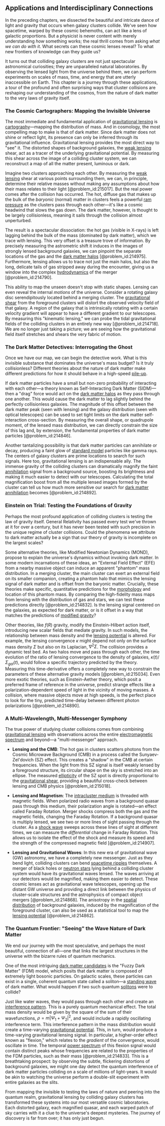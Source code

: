 ## Applications and Interdisciplinary Connections

In the preceding chapters, we dissected the beautiful and intricate dance of light and gravity that occurs when galaxy clusters collide. We've seen how spacetime, warped by these cosmic behemoths, can act like a lens of galactic proportions. But a physicist is never content with merely understanding *how* something works; the real thrill comes from asking *what we can do with it*. What secrets can these cosmic lenses reveal? To what new frontiers of knowledge can they guide us?

It turns out that colliding galaxy clusters are not just spectacular astronomical curiosities; they are unparalleled natural laboratories. By observing the lensed light from the universe behind them, we can perform experiments on scales of mass, time, and energy that are utterly inaccessible on Earth. This chapter is a journey through these applications, a tour of the profound and often surprising ways that cluster collisions are reshaping our understanding of the cosmos, from the nature of dark matter to the very laws of gravity itself.

### The Cosmic Cartographers: Mapping the Invisible Universe

The most immediate and fundamental application of [gravitational lensing](@article_id:158506) is [cartography](@article_id:275677)—mapping the distribution of mass. And in cosmology, the most compelling map to make is that of dark matter. Since dark matter does not shine or reflect light, its presence can only be inferred through its gravitational influence. Gravitational lensing provides the most direct way to "see" it. The distorted shapes of background galaxies, the [weak lensing](@article_id:157974) shear, act as a tracer of the underlying gravitational potential. By measuring this shear across the image of a colliding cluster system, we can reconstruct a map of all the matter present, luminous or dark.

Imagine two clusters approaching each other. By measuring the [weak lensing](@article_id:157974) shear at various points surrounding them, we can, in principle, determine their relative masses without making any assumptions about how their mass relates to their light [@problem_id:215017]. But the real power comes after the collision has occurred. The hot, diffuse gas that makes up the bulk of the *baryonic* (normal) matter in clusters feels a powerful [ram pressure](@article_id:194438) as the clusters pass through each other—it's like a cosmic headwind that slows the gas down. The dark matter, however, is thought to be largely collisionless, meaning it sails through the collision almost unperturbed.

The result is a spectacular dissociation: the hot gas (visible in X-rays) is left lagging behind the bulk of the mass (dominated by dark matter), which we trace with lensing. This very offset is a treasure trove of information. By precisely measuring the astrometric shift it induces in the images of strongly lensed background galaxies, we can pinpoint the separate locations of the gas and the [dark matter halos](@article_id:147029) [@problem_id:214975]. Furthermore, lensing allows us to trace not just the main halos, but also the long, delicate tails of gas stripped away during the encounter, giving us a window into the complex [hydrodynamics](@article_id:158377) of the merger [@problem_id:214790].

This ability to map the unseen doesn't stop with static shapes. Lensing can even reveal the internal *motions* of the universe. Consider a rotating galaxy disc serendipitously located behind a merging cluster. The [gravitational shear](@article_id:173166) from the foreground clusters will distort the observed velocity field of that galaxy. A region of the galaxy that is intrinsically rotating with a certain velocity gradient will appear to have a different gradient to our telescopes. By measuring this "kinematic lensing," we can probe the tidal gravitational fields of the colliding clusters in an entirely new way [@problem_id:214718]. We are no longer just taking a picture; we are seeing how the gravitational field itself stretches and shears the very fabric of motion.

### The Dark Matter Detectives: Interrogating the Ghost

Once we have our map, we can begin the detective work. What is this invisible substance that dominates the universe's mass budget? Is it truly collisionless? Different theories about the nature of dark matter make different predictions for how it should behave in a high-speed [pile-up](@article_id:202928).

If dark matter particles have a small but non-zero probability of interacting with each other—a theory known as Self-Interacting Dark Matter (SIDM)—then a "drag" force would act on the [dark matter halos](@article_id:147029) as they pass through one another. This would cause the dark matter to lag slightly behind the perfectly collisionless galaxies. The magnitude of this offset between the dark matter peak (seen with lensing) and the galaxy distribution (seen with optical telescopes) can be used to set tight limits on the dark matter self-interaction cross-section. By measuring the overall shape, or quadrupole moment, of the lensed mass distribution, we can directly constrain the size of this lag and, by extension, the fundamental properties of dark matter particles [@problem_id:214846].

Another tantalizing possibility is that dark matter particles can annihilate or decay, producing a faint glow of [standard model](@article_id:136930) particles like gamma rays. The centers of galaxy clusters are prime locations to search for such signals. Here too, gravitational lensing is an indispensable ally. The immense gravity of the colliding clusters can dramatically magnify the faint [annihilation](@article_id:158870) signal from a background source, boosting its brightness and making it much easier to detect with our telescopes. Calculating the total magnification boost from all the multiple lensed images formed by the cluster can tell us how much more sensitive our search for [dark matter annihilation](@article_id:160956) becomes [@problem_id:214892].

### Einstein on Trial: Testing the Foundations of Gravity

Perhaps the most profound application of colliding clusters is testing the law of gravity itself. General Relativity has passed every test we've thrown at it for over a century, but it has never been tested with such precision in the unique regime of cluster collisions. Could the phenomena we attribute to dark matter actually be a sign that our theory of gravity is incomplete on the largest scales?

Some alternative theories, like Modified Newtonian Dynamics (MOND), propose to explain the universe's dynamics without invoking dark matter. In some modern incarnations of these ideas, an "External Field Effect" (EFE) from a nearby massive object can induce an apparent "phantom" mass distribution. In a merging cluster, the main cluster can exert an external field on its smaller companion, creating a phantom halo that mimics the lensing signal of dark matter and is offset from the baryonic matter. Crucially, these theories make specific, quantitative predictions for the [morphology](@article_id:272591) and location of this phantom mass. By comparing the high-fidelity mass maps from lensing with the distribution of gas and stars, we can test these predictions directly [@problem_id:214832]. Is the lensing signal centered on the galaxies, as expected for dark matter, or is it offset in a way that matches the predictions of [modified gravity](@article_id:158365)?

Other theories, like $f(R)$ gravity, modify the Einstein-Hilbert action itself, introducing new scalar fields that mediate gravity. In such models, the relationship between mass density and the [lensing potential](@article_id:161337) is altered. For example, the lensing convergence $\kappa$ might depend not only on the surface mass density $\Sigma$ but also on its Laplacian, $\nabla^2\Sigma$. The collision provides a dynamic test bed. As two halos move and pass through each other, the time evolution of the ratio of lensing convergence to the density of galaxies, $\kappa(t)/\Sigma_{gal}(t)$, would follow a specific trajectory predicted by the theory. Measuring this time-derivative offers a completely new way to constrain the parameters of these alternative gravity models [@problem_id:215034]. Even more exotic theories, such as Einstein-Aether theory, which posit a preferred frame of reference in the universe, predict strange effects like a polarization-dependent speed of light in the vicinity of moving masses. A collision, where massive objects move at high speeds, is the perfect place to look for the tiny, predicted time-delay between different photon polarizations [@problem_id:214890].

### A Multi-Wavelength, Multi-Messenger Symphony

The true power of studying cluster collisions comes from combining [gravitational lensing](@article_id:158506) with observations across the entire [electromagnetic spectrum](@article_id:147071) and beyond—a "multi-messenger" approach.

*   **Lensing and the CMB**: The hot gas in clusters scatters photons from the Cosmic Microwave Background (CMB) in a process called the Sunyaev-Zel'dovich (SZ) effect. This creates a "shadow" in the CMB at certain frequencies. When the light from this SZ signal is itself weakly lensed by a foreground structure, its circular shape on the sky is stretched into an ellipse. The measured [ellipticity](@article_id:199478) of the SZ spot is directly proportional to the [gravitational shear](@article_id:173166), providing a beautiful cross-check between lensing and CMB physics [@problem_id:215018].

*   **Lensing and Magnetism**: The [intracluster medium](@article_id:157788) is threaded with magnetic fields. When polarized radio waves from a background quasar pass through this medium, their polarization angle is rotated—an effect called Faraday Rotation. Merger shocks compress both the gas and the magnetic fields, changing the Faraday Rotation. If a background quasar is multiply lensed, we see two or more lines of sight passing through the cluster. As a [shock wave](@article_id:261095) sweeps across these lines of sight at different times, we can measure the *differential* change in Faraday Rotation. This allows us to isolate the effect of the shock and measure its speed and the strength of the compressed magnetic field [@problem_id:214907].

*   **Lensing and Gravitational Waves**: In this new era of gravitational wave (GW) astronomy, we have a completely new messenger. Just as they bend light, colliding clusters can bend [spacetime ripples](@article_id:158823) themselves. A merger of black holes or [neutron stars](@article_id:139189) lying behind a colliding cluster system would have its gravitational waves lensed. The waves arriving at our detectors would be magnified, making them easier to detect. These cosmic lenses act as gravitational wave telescopes, opening up the distant GW universe and providing a direct link between the physics of cluster-scale structures and the astrophysics of compact object mergers [@problem_id:214868]. The anisotropy in the [spatial distribution](@article_id:187777) of background galaxies, induced by the magnification of the foreground cluster, can also be used as a statistical tool to map the [lensing potential](@article_id:161337) [@problem_id:214862].

### The Quantum Frontier: "Seeing" the Wave Nature of Dark Matter

We end our journey with the most speculative, and perhaps the most beautiful, connection of all—one that links the largest structures in the universe with the bizarre rules of quantum mechanics.

One of the most intriguing [dark matter candidates](@article_id:161140) is the "Fuzzy Dark Matter" (FDM) model, which posits that dark matter is composed of extremely light bosonic particles. On galactic scales, these particles can exist in a single, coherent quantum state called a soliton—a [standing wave](@article_id:260715) of dark matter. What would happen if two such quantum [solitons](@article_id:145162) were to collide?

Just like water waves, they would pass through each other and create an [interference pattern](@article_id:180885). This is a purely quantum mechanical effect. The total mass density would be given by the square of the sum of their wavefunctions, $\rho = m|\Psi_1 + \Psi_2|^2$, and would include a rapidly oscillating interference term. This interference pattern in the mass distribution would create a time-varying [gravitational potential](@article_id:159884). This, in turn, would produce a time-varying gravitational lensing signal. In particular, a higher-order effect known as "flexion," which relates to the *gradient* of the convergence, would oscillate in time. The temporal [power spectrum](@article_id:159502) of this flexion signal would contain distinct peaks whose frequencies are related to the properties of the FDM particles, such as their mass [@problem_id:214833]. This is a breathtaking prospect: by observing the subtle, flickering distortions of background galaxies, we might one day detect the quantum interference of dark matter particles colliding on a scale of millions of light-years. It would be akin to watching the universe perform a double-slit experiment with entire galaxies as the slits.

From mapping the invisible to testing the laws of nature and peering into the quantum realm, gravitational lensing by colliding galaxy clusters has transformed these systems into our most versatile cosmic laboratories. Each distorted galaxy, each magnified quasar, and each warped patch of sky carries with it a clue to the universe's deepest mysteries. The journey of discovery is far from over; it has only just begun.